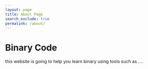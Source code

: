 ```yaml
---
layout: page
title: About Page
search_exclude: true
permalink: /about/
---
```


# Binary Code
this website is going to help you learn binary using tools such as ....
